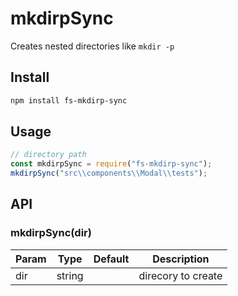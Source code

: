 # mkdirpSync

Creates nested directories like `mkdir -p`

## Install

```bash
npm install fs-mkdirp-sync
```

## Usage

```js
// directory path
const mkdirpSync = require("fs-mkdirp-sync");
mkdirpSync("src\\components\\Modal\\tests");
```

## API

### mkdirpSync(dir)

| Param | Type   | Default | Description        |
| ----- | ------ | ------- | ------------------ |
| dir   | string |         | direcory to create |
